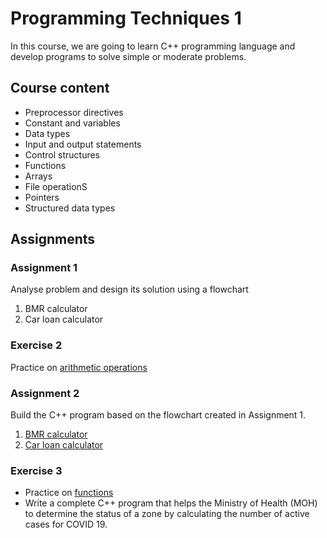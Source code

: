 # Programming Techniques 1
In this course, we are going to learn C++ programming language and develop programs to solve simple or moderate problems.

## Course content
- Preprocessor directives
- Constant and variables
- Data types
- Input and output statements
- Control structures
- Functions
- Arrays
- File operationS
- Pointers
- Structured data types

## Assignments
### Assignment 1
Analyse problem and design its solution using a flowchart
1. BMR calculator
2. Car loan calculator

### Exercise 2
Practice on [arithmetic operations](https://github.com/Yuylam/semester-1/blob/e9dcfcebc4da5363b4a3f7d7f6d92f8acaeaea12/programming-techniques-1/Exercise%202%20LAM%20YOKE%20YU.cpp)

### Assignment 2
Build the C++ program based on the flowchart created in Assignment 1.
1. [BMR calculator](https://github.com/Yuylam/semester-1/blob/e9dcfcebc4da5363b4a3f7d7f6d92f8acaeaea12/programming-techniques-1/Assignment%202%20Set%201%20GOE%20JIE%20YING%20LAM%20YOKE%20YU.cpp)
2. [Car loan calculator](https://github.com/Yuylam/semester-1/blob/e9dcfcebc4da5363b4a3f7d7f6d92f8acaeaea12/programming-techniques-1/Assignment%202%20Set%202%20GOE%20JIE%20YING%20LAM%20YOKE%20YU.cpp)

### Exercise 3
- Practice on [functions](https://github.com/Yuylam/semester-1/blob/e9dcfcebc4da5363b4a3f7d7f6d92f8acaeaea12/programming-techniques-1/Exercise%203%20LAM%20YOKE%20YU.cpp)
- Write a complete C++ program that helps the Ministry of Health (MOH) to determine the status of a zone by calculating the number of active cases for COVID 19.
